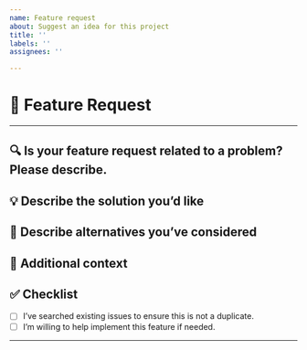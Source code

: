 ```yaml
---
name: Feature request
about: Suggest an idea for this project
title: ''
labels: ''
assignees: ''

---
```


# 🚀 Feature Request
<!--
Thank you for taking the time to suggest an idea to improve **AuthoIPTV**! Before submitting, please make sure this feature hasn’t already been requested by searching existing issues: .
-->
---

## 🔍 Is your feature request related to a problem? Please describe.
<!-- A clear and concise description of what the problem is.  Ex. I’m always frustrated when… -->


## 💡 Describe the solution you’d like
<!-- A clear and concise description of what you want to happen. -->
<!-- Ex. I’d like to have a toggle option in settings to… -->


## 🔄 Describe alternatives you’ve considered
<!-- A clear and concise description of any alternative solutions or features you’ve considered. -->


## 📝 Additional context
<!-- Add any other context, mockups, or screenshots about the feature request here. -->


## ✅ Checklist

- [ ] I’ve searched existing issues to ensure this is not a duplicate.
- [ ] I’m willing to help implement this feature if needed.

---

<!--
🙏 Thank you for your suggestion! We appreciate your feedback and support for improving **AuthoIPTV**. 
-->
